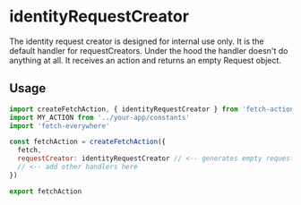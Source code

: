 # identityRequestCreator
The identity request creator is designed for internal use only. It is the default handler for requestCreators. Under the hood the handler doesn't do anything at all. It receives an action and returns an empty Request object.

## Usage
```js
import createFetchAction, { identityRequestCreator } from 'fetch-actions'
import MY_ACTION from '../your-app/constants'
import 'fetch-everywhere'

const fetchAction = createFetchAction({
  fetch,
  requestCreator: identityRequestCreator // <-- generates empty requests for every action
  // <-- add other handlers here
})

export fetchAction
```
